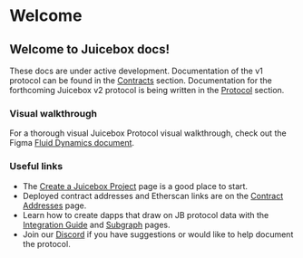 # Welcome

## Welcome to Juicebox docs! 

These docs are under active development. Documentation of the v1 protocol can be found in the [Contracts](protocol/contracts/jbpaymentterminaldata/read/ticketbooth.md) section. Documentation for the forthcoming Juicebox v2 protocol is being written in the [Protocol](protocol/overview.md) section.  

### Visual walkthrough

For a thorough visual Juicebox Protocol visual walkthrough, check out the Figma [Fluid Dynamics document](https://www.figma.com/file/dHsQ7Bt3ryXbZ2sRBAfBq5/Fluid-Dynamics).

### Useful links

* The [Create a Juicebox Project](getting-started/create-a-juicebox-project.md) page is a good place to start.
* Deployed contract addresses and Etherscan links are on the [Contract Addresses](resources/contract-addresses.md) page.
* Learn how to create dapps that draw on JB protocol data with the [Integration Guide](developers/integration-guide.md) and [Subgraph](developers/subgraph.md) pages.
* Join our [Discord](https://discord.com/invite/5JsDvuyCPd) if you have suggestions or would like to help document the protocol. 



